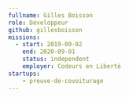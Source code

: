 ```yaml
---
fullname: Gilles Boisson
role: Développeur
github: gillesboisson
missions:
  - start: 2019-09-02
    end: 2020-09-01
    status: independent
    employer: Codeurs en Liberté
startups:
    - preuve-de-covoiturage
---
```

